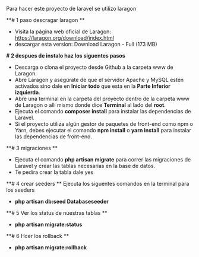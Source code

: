 Para hacer este proyecto de laravel se utilizo laragon

**# 1 paso descragar laragon **
- Visita la página web oficial de Laragon: https://laragon.org/download/index.html
- descargar esta version: Download Laragon - Full (173 MB)

**# 2 despues de instalo haz los siguentes pasos**
- Descarga o clona el proyecto desde Github a la carpeta www de Laragon.
- Abre Laragon y asegúrate de que el servidor Apache y MySQL estén activados sino dale en **Iniciar todo** que esta en la **Parte Inferior izquierda**.
- Abre una terminal en la carpeta del proyecto dentro de la carpeta www de Laragon o alli mismo donde dice **Terminal** al lado del **root**.
- Ejecuta el comando **composer install** para instalar las dependencias de Laravel.
- Si el proyecto utiliza algún gestor de paquetes de front-end como npm o Yarn, debes ejecutar el comando **npm install** o **yarn install** para instalar las dependencias de front-end.

**# 3 migraciones **
- Ejecuta el comando **php artisan migrate** para correr las migraciones de Laravel y crear las tablas necesarias en la base de datos.
- Te pedira crear la tabla dale yes

**# 4 crear seeders **
Ejecuta los siguentes comandos en la terminal para los seeders
- **php artisan db:seed Databaseseeder**

**# 5 Ver los status de nuestras tablas **
- **php artisan migrate:status**

**# 6 Hcer los rollback **
- **php artisan migrate:rollback**
